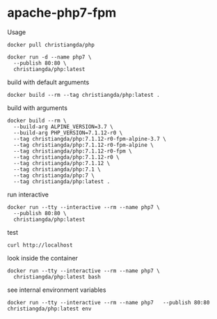 # apache-php7-fpm

Usage
```
docker pull christiangda/php

docker run -d --name php7 \
  --publish 80:80 \
  christiangda/php:latest
```

build with default arguments
```
docker build --rm --tag christiangda/php:latest .
```

build with arguments
```
docker build --rm \
  --build-arg ALPINE_VERSION=3.7 \
  --build-arg PHP_VERSION=7.1.12-r0 \
  --tag christiangda/php:7.1.12-r0-fpm-alpine-3.7 \
  --tag christiangda/php:7.1.12-r0-fpm-alpine \
  --tag christiangda/php:7.1.12-r0-fpm \
  --tag christiangda/php:7.1.12-r0 \
  --tag christiangda/php:7.1.12 \
  --tag christiangda/php:7.1 \
  --tag christiangda/php:7 \
  --tag christiangda/php:latest .
```

run interactive
```
docker run --tty --interactive --rm --name php7 \
  --publish 80:80 \
  christiangda/php:latest
```

test
```
curl http://localhost
```

look inside the container
```
docker run --tty --interactive --rm --name php7 \
  christiangda/php:latest bash
```

see internal environment variables
```
docker run --tty --interactive --rm --name php7   --publish 80:80   christiangda/php:latest env
```

